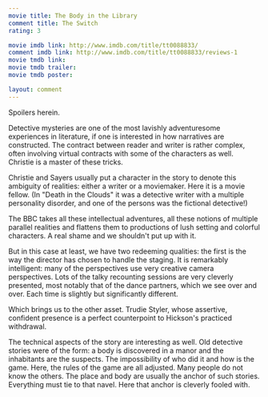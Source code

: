 ```yaml
---
movie title: The Body in the Library
comment title: The Switch
rating: 3

movie imdb link: http://www.imdb.com/title/tt0088833/
comment imdb link: http://www.imdb.com/title/tt0088833/reviews-1
movie tmdb link: 
movie tmdb trailer: 
movie tmdb poster: 

layout: comment
---
```


Spoilers herein.

Detective mysteries are one of the most lavishly adventuresome experiences in literature, if one is interested in how narratives are constructed. The contract between reader and writer is rather complex, often involving virtual contracts with some of the characters as well. Christie is a master of these tricks.

Christie and Sayers usually put a character in the story to denote this ambiguity of realities: either a writer or a moviemaker. Here it is a movie fellow. (In "Death in the Clouds" it was a detective writer with a multiple personality disorder, and one of the persons was the fictional detective!)

The BBC takes all these intellectual adventures, all these notions of multiple parallel realities and flattens them to productions of lush setting and colorful characters. A real shame and we shouldn't put up with it.

But in this case at least, we have two redeeming qualities: the first is the way the director has chosen to handle the staging. It is remarkably intelligent: many of the perspectives use very creative camera perspectives. Lots of the talky recounting sessions are very cleverly presented, most notably that of the dance partners, which we see over and over. Each time is slightly but significantly different.

Which brings us to the other asset. Trudie Styler, whose assertive, confident presence is a perfect counterpoint to Hickson's practiced withdrawal.

The technical aspects of the story are interesting as well. Old detective stories were of the form: a body is discovered in a manor and the inhabitants are the suspects. The impossibility of who did it and how is the game. Here, the rules of the game are all adjusted. Many people do not know the others. The place and body are usually the anchor of such stories. Everything must tie to that navel. Here that anchor is cleverly fooled with.